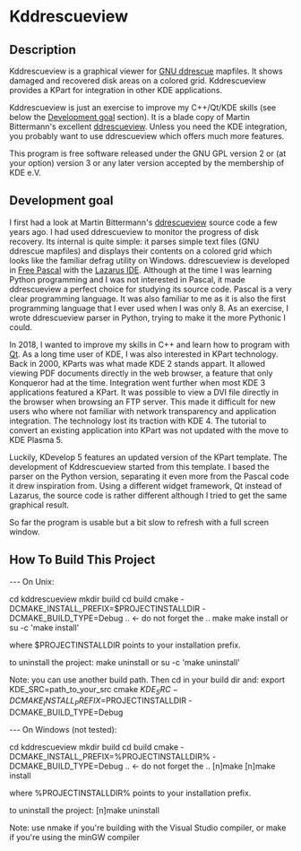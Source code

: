 Kddrescueview
=============

Description
-----------

Kddrescueview is a graphical viewer for [GNU 
ddrescue](https://www.gnu.org/software/ddrescue/) mapfiles. It shows damaged 
and recovered disk areas on a colored grid. Kddrescueview provides a KPart for 
integration in other KDE applications.

Kddrescueview is just an exercise to improve my C++/Qt/KDE skills (see below 
the [Development goal](#development-goal) section). It is a blade copy of Martin 
Bittermann's excellent 
[ddrescueview](https://sourceforge.net/projects/ddrescueview/). Unless you need 
the KDE integration, you probably want to use ddrescueview which offers much 
more features.

This program is free software released under the GNU GPL version 2 or (at your 
option) version 3 or any later version accepted by the membership of KDE e.V.


Development goal
----------------

I first had a look at Martin Bittermann's 
[ddrescueview](https://sourceforge.net/projects/ddrescueview/) source code a 
few years ago. I had used ddrescueview to monitor the progress of disk 
recovery. Its internal is quite simple: it parses simple text files (GNU 
ddrescue mapfiles) and displays their contents on a colored grid which looks 
like the familiar defrag utility on Windows. ddrescueview is developed in [Free 
Pascal](https://www.freepascal.org/) with the [Lazarus 
IDE](https://www.lazarus-ide.org/). Although at the time I was learning Python 
programming and I was not interested in Pascal, it made ddrescueview a perfect 
choice for studying its source code. Pascal is a very clear programming 
language. It was also familiar to me as it is also the first programming 
language that I ever used when I was only 8. As an exercise, I wrote 
ddrescueview parser in Python, trying to make it the more Pythonic I could.

In 2018, I wanted to improve my skills in C++ and learn how to program with 
[Qt](https://www.qt.io/). As a long time user of KDE, I was also interested
in KPart technology. Back in 2000, KParts was what made KDE 2 stands appart. It 
allowed viewing PDF documents directly in the web browser, a feature that only 
Konqueror had at the time. Integration went further when most KDE 3 
applications featured a KPart. It was possible to view a DVI file directly in 
the browser when browsing an FTP server. This made it difficult for new users 
who where not familiar with network transparency and application integration. 
The technology lost its traction with KDE 4. The tutorial to convert an existing 
application into KPart was not updated with the move to KDE Plasma 5.

Luckily, KDevelop 5 features an updated version of the KPart template. The 
development of Kddrescueview started from this template. I based the parser on 
the Python version, separating it even more from the Pascal code it drew 
inspiration from. Using a different widget framework, Qt instead of Lazarus, the 
source code is rather different although I tried to get the same graphical 
result.

So far the program is usable but a bit slow to refresh with a full screen 
window.


How To Build This Project
-------------------------

--- On Unix:

cd kddrescueview
mkdir build
cd build
cmake -DCMAKE_INSTALL_PREFIX=$PROJECTINSTALLDIR -DCMAKE_BUILD_TYPE=Debug ..   <- do not forget the ..
make
make install or su -c 'make install'

where $PROJECTINSTALLDIR points to your installation prefix.

to uninstall the project:
make uninstall or su -c 'make uninstall'

Note: you can use another build path. Then cd in your build dir and:
export KDE_SRC=path_to_your_src
cmake $KDE_SRC -DCMAKE_INSTALL_PREFIX=$PROJECTINSTALLDIR 
-DCMAKE_BUILD_TYPE=Debug

--- On Windows (not tested):

cd kddrescueview
mkdir build
cd build
cmake -DCMAKE_INSTALL_PREFIX=%PROJECTINSTALLDIR% -DCMAKE_BUILD_TYPE=Debug ..  <- do not forget the ..
[n]make
[n]make install

where %PROJECTINSTALLDIR% points to your installation prefix.

to uninstall the project:
[n]make uninstall

Note: use nmake if you're building with the Visual Studio compiler, or make
if you're using the minGW compiler
